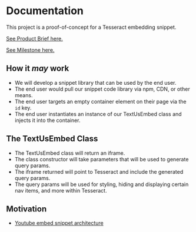 # Documentation

This project is a proof-of-concept for a Tesseract embedding snippet.

[See Product Brief here.](https://docs.google.com/document/d/1UsiN4ofpQJX6YDd7cLIqEDxByUSzH-97EIV8N-tdz18/edit#heading=h.ndhwij4ro1rd)

[See Milestone here.](https://docs.google.com/document/d/1MYvtnniBdSfM-RkpUaLGtDvo_n_bddbuX8pq8heqqv0/edit#heading=h.5t4voixysj7v)

## How it _may_ work

- We will develop a snippet library that can be used by the end user.
- The end user would pull our snippet code library via npm, CDN, or other means.
- The end user targets an empty container element on their page via the `id` key.
- The end user instantiates an instance of our TextUsEmbed class and injects it into the container.

## The TextUsEmbed Class

- The TextUsEmbed class will return an iframe.
- The class constructor will take parameters that will be used to generate query params.
- The iframe returned will point to Tesseract and include the generated query params.
- The query params will be used for styling, hiding and displaying certain nav items, and more within Tesseract.

## Motivation

- [Youtube embed snippet architecture](https://developers.google.com/youtube/player_parameters)
